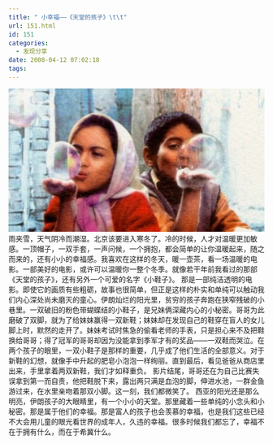 ```yaml
---
title: " 小幸福——《天堂的孩子》\t\t"
url: 151.html
id: 151
categories:
  - 发现分享
date: 2008-04-12 07:02:18
tags:
---
```


![天堂的孩子](../../images//2008/04/childrenofheaven.jpg) 雨夹雪，天气阴冷而潮湿。北京该要进入寒冬了。冷的时候，人才对温暖更加敏感。一顶帽子，一双手套，一声问候，一个拥抱，都会简单的让你温暖起来，随之而来的，还有小小的幸福感。我喜欢在这样的冬天，暖一壶茶，看一场温暖的电影。一部美好的电影，或许可以温暖你一整个冬季。就像若干年前我看过的那部《天堂的孩子》，还有另外一个可爱的名字《小鞋子》。 那是一部纯洁透明的电影。即使它的画质有些粗砺，故事也很简单，但正是这样的朴实和单纯可以触动我们内心深处尚未磨灭的童心。伊朗灿烂的阳光里，贫穷的孩子奔跑在狭窄残破的小巷里。一双破旧的粉色带蝴蝶结的小鞋子，是兄妹俩深藏内心的小秘密。哥哥为此磨破了双脚，就为了给妹妹赢得一双新鞋；妹妹却在发现自己的鞋穿在盲人的女儿脚上时，默然的走开了。妹妹考试时焦急的偷看老师的手表，只是担心来不及把鞋换给哥哥；得了冠军的哥哥却因为没能拿到季军才有的奖品——一双鞋而哭泣。在两个孩子的眼里，一双小鞋子是那样的重要，几乎成了他们生活的全部意义。对于新鞋的幻想，就像手中升起的肥皂小泡泡一样绚丽。直到最后，看见爸爸从商店里出来，手里拿着两双新鞋，我们才如释重负。 影片结尾，哥哥还在为自己比赛失误拿到第一而自责，他把鞋脱下来，露出两只满是血泡的脚，伸进水池，一群金鱼游过来，在水里亲吻着那双小脚。这一刻，我们都微笑了。 西亚的阳光还是那么明亮，伊朗孩子的大眼睛里，有一个小小的天堂。那里藏着一些单纯的小念头和小秘密。那是属于他们的幸福。那是富人的孩子也会羡慕的幸福，也是我们这些已经不大会用儿童的眼光看世界的成年人，久违的幸福。很多时候我们都忘了，幸福不在于拥有什么，而在于希冀什么。